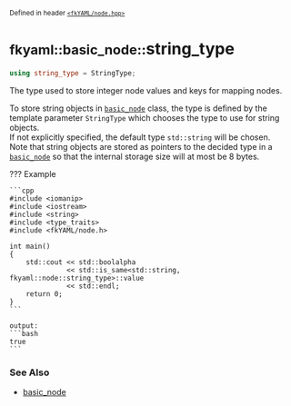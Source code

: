 <small>Defined in header [`<fkYAML/node.hpp>`](https://github.com/fktn-k/fkYAML/blob/develop/include/fkYAML/node.hpp)</small>

# <small>fkyaml::basic_node::</small>string_type

```cpp
using string_type = StringType;
```

The type used to store integer node values and keys for mapping nodes.  

To store string objects in [`basic_node`](index.md) class, the type is defined by the template parameter `StringType` which chooses the type to use for string objects.  
If not explicitly specified, the default type `std::string` will be chosen.  
Note that string objects are stored as pointers to the decided type in a [`basic_node`](index.md) so that the internal storage size will at most be 8 bytes.  

??? Example

    ```cpp
    #include <iomanip>
    #include <iostream>
    #include <string>
    #include <type_traits>
    #include <fkYAML/node.h>

    int main()
    {
        std::cout << std::boolalpha
                  << std::is_same<std::string, fkyaml::node::string_type>::value
                  << std::endl;
        return 0;
    }
    ```

    output:
    ```bash
    true
    ```

### **See Also**

* [basic_node](index.md)
